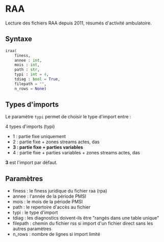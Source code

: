 # RAA

Lecture des fichiers RAA depuis 2011, résumés d'activité ambulatoire.

## Syntaxe

```python
iraa(
	finess, 
	annee : int, 
	mois : int, 
	path : str, 
	typi : int = 4, 
	tdiag : bool = True, 
	filepath = "", 
	n_rows = None)
```

## Types d'imports 

Le paramètre `typi` permet de choisir le type d'import entre : 

4 types d'imports (typi)

- 1 : partie fixe uniquement
- 2 : partie fixe + zones streams actes, das
- **3 : partie fixe + parties variables**
- 4 : partie fixe + parties variables + zones streams actes, das

**3** est l'import par défaut.

## Paramètres

- finess : le finess juridique du fichier raa (rpa)
- annee : l'année de la période PMSI
- mois  : le mois de la période PMSI
- path : le repertoire d'accès au fichier
- typi : le type d'import
- tdiag : les diagnostics doivent-ils être "rangés dans une table unique"
- filepath : chemin du fichier rss si import d'un fichier direct sans les autres paramètres
- n_rows : nombre de lignes si import limité




